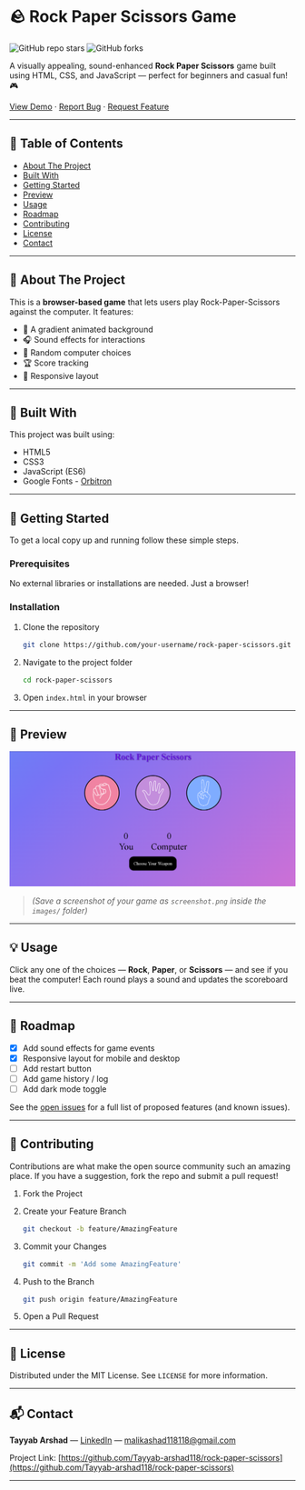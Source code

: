 # 🪨 Rock Paper Scissors Game

![GitHub repo stars](https://img.shields.io/github/stars/Tayyab-arshad118/rock-paper-scissors?style=social)
![GitHub forks](https://img.shields.io/github/forks/Tayyab-arshad118/rock-paper-scissors?style=social)

A visually appealing, sound-enhanced **Rock Paper Scissors** game built using HTML, CSS, and JavaScript — perfect for beginners and casual fun! 🎮

[View Demo](#preview) · [Report Bug](https://github.com/Tayyab-arshad118/rock-paper-scissors/issues) · [Request Feature](https://github.com/Tayyab-arshad118/rock-paper-scissors/issues)

---

## 📑 Table of Contents

* [About The Project](#about-the-project)
* [Built With](#built-with)
* [Getting Started](#getting-started)
* [Preview](#preview)
* [Usage](#usage)
* [Roadmap](#roadmap)
* [Contributing](#contributing)
* [License](#license)
* [Contact](#contact)

---

## 🧩 About The Project

This is a **browser-based game** that lets users play Rock-Paper-Scissors against the computer. It features:

* 🎨 A gradient animated background
* 🎧 Sound effects for interactions
* 🧠 Random computer choices
* 🏆 Score tracking
* 🎯 Responsive layout

---

## 🔧 Built With

This project was built using:

* HTML5
* CSS3
* JavaScript (ES6)
* Google Fonts - [Orbitron](https://fonts.google.com/specimen/Orbitron)

---

## 🚀 Getting Started

To get a local copy up and running follow these simple steps.

### Prerequisites

No external libraries or installations are needed. Just a browser!

### Installation

1. Clone the repository

   ```bash
   git clone https://github.com/your-username/rock-paper-scissors.git
   ```

2. Navigate to the project folder

   ```bash
   cd rock-paper-scissors
   ```

3. Open `index.html` in your browser

---

## 📸 Preview

![Screenshot of the game](Screenshots/1.png)

> *(Save a screenshot of your game as `screenshot.png` inside the `images/` folder)*

---

## 💡 Usage

Click any one of the choices — **Rock**, **Paper**, or **Scissors** — and see if you beat the computer! Each round plays a sound and updates the scoreboard live.

---

## 📍 Roadmap

* [x] Add sound effects for game events
* [x] Responsive layout for mobile and desktop
* [ ] Add restart button
* [ ] Add game history / log
* [ ] Add dark mode toggle

See the [open issues](https://github.com/your-username/rock-paper-scissors/issues) for a full list of proposed features (and known issues).

---

## 🤝 Contributing

Contributions are what make the open source community such an amazing place. If you have a suggestion, fork the repo and submit a pull request!

1. Fork the Project
2. Create your Feature Branch

   ```bash
   git checkout -b feature/AmazingFeature
   ```
3. Commit your Changes

   ```bash
   git commit -m 'Add some AmazingFeature'
   ```
4. Push to the Branch

   ```bash
   git push origin feature/AmazingFeature
   ```
5. Open a Pull Request

---

## 📄 License

Distributed under the MIT License. See `LICENSE` for more information.

---



## 📬 Contact

**Tayyab Arshad** — [LinkedIn](https://www.linkedin.com/in/tayyab-arshadd/) — [malikashad118118@gmail.com](mailto:malikashad118118@gmail.com)

Project Link: [https://github.com/Tayyab-arshad118/rock-paper-scissors](https://github.com/Tayyab-arshad118/rock-paper-scissors)

---

